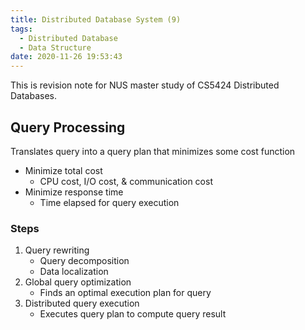 ```yaml
---
title: Distributed Database System (9)
tags:
  - Distributed Database
  - Data Structure
date: 2020-11-26 19:53:43
---
```



This is revision note for NUS master study of CS5424 Distributed Databases.

## Query Processing

Translates query into a query plan that minimizes some cost function
- Minimize total cost
  - CPU cost, I/O cost, & communication cost
- Minimize response time
  - Time elapsed for query execution

### Steps
1. Query rewriting
   - Query decomposition
   - Data localization
2. Global query optimization
   - Finds an optimal execution plan for query
3. Distributed query execution
   - Executes query plan to compute query result

   